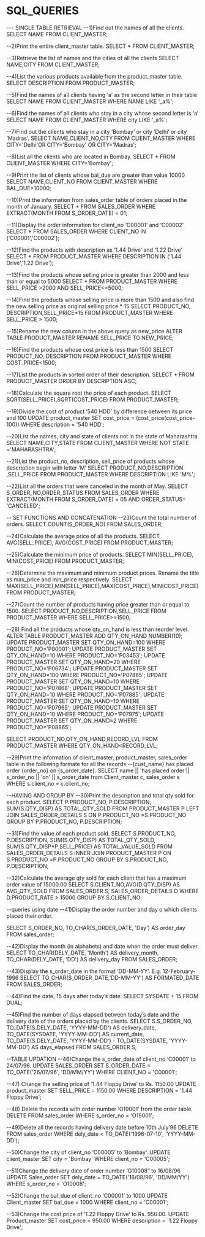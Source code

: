 # SQL_QUERIES
--- SINGLE TABLE RETRIEVAL
--1)Find out the names of all the clients.
SELECT NAME FROM CLIENT_MASTER;

--2)Print the entire client_master table.
SELECT * FROM CLIENT_MASTER;

--3)Retrieve the list of names and the cities of all the clients
SELECT NAME,CITY FROM CLIENT_MASTER;

--4)List the various products available from the product_master table.
SELECT DESCRIPTION FROM PRODUCT_MASTER;

--5)Find the names of all clients having ‘a’ as the second letter in their table
SELECT NAME
FROM CLIENT_MASTER
WHERE NAME LIKE '_a%';

--6)Find the names of all clients who stay in a city whose second letter is ‘a’
SELECT NAME 
FROM CLIENT_MASTER 
WHERE city LIKE '_a%';

--7)Find out the clients who stay in a city ‘Bombay’ or city ‘Delhi’ or city ‘Madras’.
SELECT NAME,CLIENT_NO,CITY
FROM CLIENT_MASTER
WHERE CITY='Delhi'OR CITY='Bombay' OR CITY='Madras';

--8)List all the clients who are located in Bombay.
SELECT * FROM CLIENT_MASTER
WHERE CITY='Bombay';

--9)Print the list of clients whose bal_due are greater than value 10000
SELECT NAME,CLIENT_NO 
FROM CLIENT_MASTER
WHERE BAL_DUE>10000;

--10)Print the information from sales_order table of orders placed in the month of January.
SELECT * 
FROM SALES_ORDER
WHERE EXTRACT(MONTH FROM S_ORDER_DATE) = 01;

--11)Display the order information for client_no ‘C00001’ and ‘C00002’
SELECT * FROM SALES_ORDER
WHERE CLIENT_NO IN ('C00001','C00002');

--12)Find the products with description as ‘1.44 Drive’ and ‘1.22 Drive’
SELECT * FROM PRODUCT_MASTER 
WHERE DESCRIPTION IN ('1.44 Drive','1.22 Drive');

--13)Find the products whose selling price is greater than 2000 and less than or equal to 5000
SELECT * FROM PRODUCT_MASTER
WHERE SELL_PRICE >2000 AND SELL_PRICE<=5000;

--14)Find the products whose selling price is more than 1500 and also find the new selling price as original selling price * 15
SELECT PRODUCT_NO, DESCRIPTION,SELL_PRICE*15 
FROM PRODUCT_MASTER 
WHERE SELL_PRICE > 1500;

--15)Rename the new column in the above query as new_price
ALTER TABLE PRODUCT_MASTER RENAME SELL_PRICE TO NEW_PRICE;

--16)Find the products whose cost price is less than 1500
SELECT PRODUCT_NO, DESCRIPTION 
FROM PRODUCT_MASTER 
WHERE COST_PRICE<1500;

--17)List the products in sorted order of their description.
SELECT * FROM PRODUCT_MASTER 
ORDER BY DESCRIPTION ASC;

--18)Calculate the square root the price of each product.
SELECT SQRT(SELL_PRICE),SQRT(COST_PRICE) 
FROM PRODUCT_MASTER;

--19)Divide the cost of product ‘540 HDD’ by difference between its price and 100
UPDATE product_master 
SET cost_price = (cost_price\(cost_price-100))
WHERE description = '540 HDD';

--20)List the names, city and state of clients not in the state of Maharashtra
SELECT NAME,CITY,STATE 
FROM CLIENT_MASTER 
WHERE NOT STATE ='MAHARASHTRA';

--21)List the product_no, description, sell_price of products whose description begin with letter ‘M’
SELECT PRODUCT_NO,DESCRIPTION ,SELL_PRICE 
FROM PRODUCT_MASTER
WHERE DESCRIPTION LIKE 'M%';

--22)List all the orders that were canceled in the month of May.
SELECT S_ORDER_NO,ORDER_STATUS 
FROM SALES_ORDER 
WHERE EXTRACT(MONTH FROM S_ORDER_DATE) = 05 
AND ORDER_STATUS= 'CANCELED';

-- SET FUNCTIONS AND CONCATENATION 
--23)Count the total number of orders.
SELECT COUNT(S_ORDER_NO) FROM SALES_ORDER;

--24)Calculate the average price of all the products.
SELECT AVG(SELL_PRICE), AVG(COST_PRICE)
FROM PRODUCT_MASTER;

--25)Calculate the minimum price of products.
SELECT MIN(SELL_PRICE), MIN(COST_PRICE) 
FROM PRODUCT_MASTER;

--26)Determine the maximum and minimum product prices. Rename the title as max_price and min_price respectively.
SELECT MAX(SELL_PRICE),MIN(SELL_PRICE),MAX(COST_PRICE),MIN(COST_PRICE)
FROM PRODUCT_MASTER;

--27)Count the number of products having price greater than or equal to 1500.
SELECT PRODUCT_NO,DESCRIPTION,SELL_PRICE 
FROM PRODUCT_MASTER WHERE SELL_PRICE>=1500;

--28) Find all the products whose qty_on_hand is less than reorder level.
ALTER TABLE PRODUCT_MASTER ADD QTY_ON_HAND NUMBER(10);
UPDATE PRODUCT_MASTER SET QTY_ON_HAND=100 WHERE PRODUCT_NO='P00001';
UPDATE PRODUCT_MASTER SET QTY_ON_HAND=10 WHERE PRODUCT_NO='P03453';
UPDATE PRODUCT_MASTER SET QTY_ON_HAND=20 WHERE PRODUCT_NO='P06734';
UPDATE PRODUCT_MASTER SET QTY_ON_HAND=100 WHERE PRODUCT_NO='P07865';
UPDATE PRODUCT_MASTER SET QTY_ON_HAND=10 WHERE PRODUCT_NO='P07868';
UPDATE PRODUCT_MASTER SET QTY_ON_HAND=10 WHERE PRODUCT_NO='P07885';
UPDATE PRODUCT_MASTER SET QTY_ON_HAND=10 WHERE PRODUCT_NO='P07965';
UPDATE PRODUCT_MASTER SET QTY_ON_HAND=10 WHERE PRODUCT_NO='P07975';
UPDATE PRODUCT_MASTER SET QTY_ON_HAND=2 WHERE PRODUCT_NO='P08865';

SELECT PRODUCT_NO,QTY_ON_HAND,RECORD_LVL
FROM PRODUCT_MASTER
WHERE QTY_ON_HAND<RECORD_LVL;

--29)Print the information of client_master, product_master, sales_order table in the following formate for all the records
--{cust_name} has placed order {order_no} on {s_order_date}.
SELECT name || 'has placed order'|| s_order_no || 'on' || s_order_date
from Client_master c, sales_order s
WHERE s.client_no = c.client_no;

--HAVING AND GROUP BY
--30)Print the description and total qty sold for each product.
SELECT P.PRODUCT_NO, P.DESCRIPTION, SUM(S.QTY_DISP) AS TOTAL_QTY_SOLD
FROM PRODUCT_MASTER P
LEFT JOIN SALES_ORDER_DETAILS S ON P.PRODUCT_NO =S.PRODUCT_NO
GROUP BY P.PRODUCT_NO, P.DESCRIPTION;

--31)Find the value of each product sold.
SELECT S.PRODUCT_NO, P.DESCRIPTION, SUM(S.QTY_DISP) AS TOTAL_QTY_SOLD,
SUM(S.QTY_DISP*P.SELL_PRICE) AS TOTAL_VALUE_SOLD
FROM SALES_ORDER_DETAILS S
INNER JOIN PRODUCT_MASTER P ON S.PRODUCT_NO =P.PRODUCT_NO
GROUP BY S.PRODUCT_NO, P.DESCRIPTION;

--32)Calculate the average qty sold for each client that has a maximum order value of 15000.00
SELECT S.CLIENT_NO,AVG(D.QTY_DISP) AS AVG_QTY_SOLD
FROM SALES_ORDER S, SALES_ORDER_DETAILS D
WHERE D.PRODUCT_RATE > 15000
GROUP BY S.CLIENT_NO;

--queries using date 
--41)Display the order number and day o which clients placed their order.

SELECT S_ORDER_NO, TO_CHAR(S_ORDER_DATE, 'Day') AS order_day
FROM sales_order;

--42)Display the month (in alphabets) and date when the order must deliver.
SELECT TO_CHAR(DELY_DATE, 'Month') AS delivery_month, TO_CHAR(DELY_DATE, 'DD') AS delivery_day FROM SALES_ORDER;

--43)Display the s_order_date in the format ‘DD-MM-YY’. E.g. 12-February-1996 
SELECT TO_CHAR(S_ORDER_DATE,'DD-MM-YY') AS FORMATED_DATE FROM SALES_ORDER;

--44)Find the date, 15 days after today’s date.
SELECT SYSDATE + 15 FROM DUAL;

--45)Find the number of days elapsed between today’s date and the delivery date of the orders placed by the clients.
SELECT S.S_ORDER_NO,
       TO_DATE(S.DELY_DATE, 'YYYY-MM-DD') AS delivery_date,
       TO_DATE(SYSDATE, 'YYYY-MM-DD') AS current_date,
       TO_DATE(S.DELY_DATE, 'YYYY-MM-DD') - TO_DATE(SYSDATE, 'YYYY-MM-DD') AS days_elapsed FROM SALES_ORDER S;

--TABLE UPDATION
--46)Change the s_order_date of client_no ‘C00001’ to 24/07/96.
UPDATE SALES_ORDER SET S_ORDER_DATE = TO_DATE('26/07/96', 'DD/MM/YY')
WHERE CLIENT_NO = 'C00001';

--47)	Change the selling price of ‘1.44 Floppy Drive’ to Rs. 1150.00
UPDATE product_master SET SELL_PRICE = 1150.00 WHERE DESCRIPTION = '1.44 Floppy Drive';

--48)	Delete the records with order number ‘O19001’ from the order table.
DELETE FROM sales_order WHERE s_order_no = 'O19001';


--49)Delete all the records having delivery date before 10th July’96
DELETE FROM sales_order WHERE dely_date < TO_DATE('1996-07-10', 'YYYY-MM-DD');

--50)Change the city of client_no ‘C00005’ to ’Bombay’.
UPDATE client_master SET city = 'Bombay' WHERE client_no = 'C00005';

--51)Change the delivery date of order number ‘O10008” to 16/08/96
UPDATE Sales_order SET dely_date = TO_DATE('16/08/96', 'DD/MM/YY') WHERE s_order_no = 'O10008';

--52)Change the bal_due of client_no ‘C00001’ to 1000
UPDATE Client_master SET bal_due = 1000 WHERE client_no = 'C00001';

--53)Change the cost price of ‘1.22 Floppy Drive’ to Rs. 950.00.
UPDATE Product_master SET cost_price = 950.00 WHERE description = '1.22 Floppy Drive';
